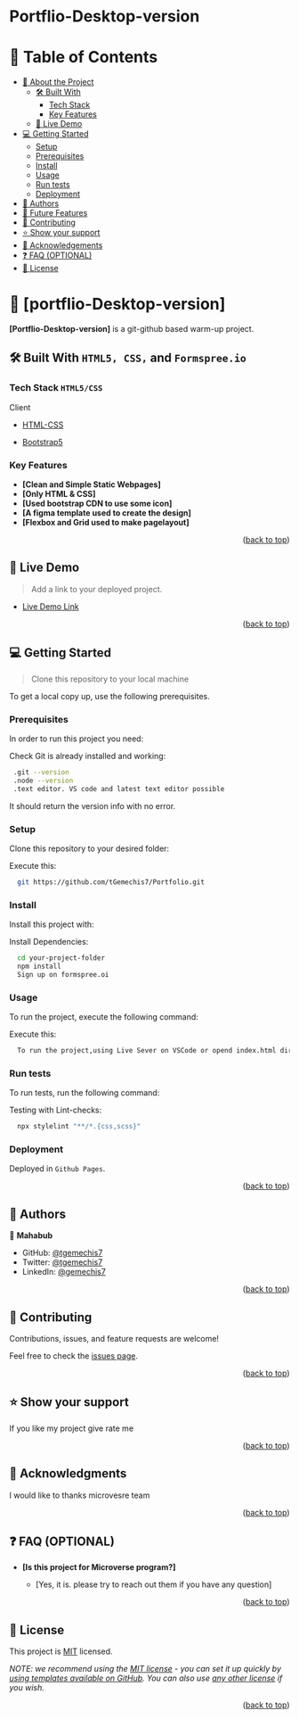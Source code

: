 # Portflio-Desktop-version


# 📗 Table of Contents

- [📖 About the Project](#about-project)
  - [🛠 Built With](#built-with)
    - [Tech Stack](#tech-stack)
    - [Key Features](#key-features)
  - [🚀 Live Demo](#live-demo)
- [💻 Getting Started](#getting-started)
  - [Setup](#setup)
  - [Prerequisites](#prerequisites)
  - [Install](#install)
  - [Usage](#usage)
  - [Run tests](#run-tests)
  - [Deployment](#triangular_flag_on_post-deployment)
- [👥 Authors](#authors)
- [🔭 Future Features](#future-features)
- [🤝 Contributing](#contributing)
- [⭐️ Show your support](#support)
- [🙏 Acknowledgements](#acknowledgements)
- [❓ FAQ (OPTIONAL)](#faq)
- [📝 License](#license)

<!-- PROJECT DESCRIPTION -->

# 📖 [portflio-Desktop-version] <a name="Portflio-Desktop-version"></a>



**[Portflio-Desktop-version]** is a git-github based warm-up project.

## 🛠 Built With <a name="built-with">`HTML5, CSS,` and `Formspree.io`</a>

### Tech Stack <a name="tech-stack">`HTML5/CSS`</a>



  <summary>Client</summary>
  <ul>
    <li><a href="https://www.w3.org/standards/webdesign/htmlcss">HTML-CSS</a></li>
  </ul>

  <ul>
    <li><a href="https://getbootstrap.com/docs/5.0/getting-started/download/">Bootstrap5</a></li>
  </ul>
</details>



### Key Features <a name="key-features"></a>

- **[Clean and Simple Static Webpages]**
- **[Only HTML & CSS]**
- **[Used bootstrap CDN to use some icon]**
- **[A figma template used to create the design]**
- **[Flexbox and Grid used to make pagelayout]**

<p align="right">(<a href="#readme-top">back to top</a>)</p>

<!-- LIVE DEMO -->

## 🚀 Live Demo <a name="live-demo"></a>

> Add a link to your deployed project.

- [Live Demo Link](https://tgemechis7.github.io/Portfolio/)

<p align="right">(<a href="#readme-top">back to top</a>)</p>

<!-- GETTING STARTED -->

## 💻 Getting Started <a name="getting-started"></a>

> Clone this repository to your local machine

To get a local copy up, use the following prerequisites.
### Prerequisites

In order to run this project you need:

Check Git is already installed and working:

```sh
 .git --version
 .node --version
 .text editor. VS code and latest text editor possible
```
It should return the version info with no error.


### Setup

Clone this repository to your desired folder:

Execute this:

```sh
  git https://github.com/tGemechis7/Portfolio.git
```


### Install

Install this project with:


Install Dependencies:

```sh
  cd your-project-folder
  npm install
  Sign up on formspree.oi
```


### Usage

To run the project, execute the following command:


Execute this:
```sh
  To run the project,using Live Sever on VSCode or opend index.html directly with browser
```


### Run tests

To run tests, run the following command:


Testing with Lint-checks:

```sh
  npx stylelint "**/*.{css,scss}"
```


### Deployment

Deployed in `Github Pages`.

<p align="right">(<a href="#readme-top">back to top</a>)</p>

<!-- AUTHORS -->

## 👥 Authors <a name="authors"></a>

<!-- Mention all of the collaborators of this project-->

👤 **Mahabub**

- GitHub: [@tgemechis7](https://github.com/tGemechis7)
- Twitter: [@tgemechis7](https://twitter.com/tgemechi7)
- LinkedIn: [@gemechis7](https://www.linkedin.com/in/gemechis7)


<p align="right">(<a href="#readme-top">back to top</a>)</p>

<!-- CONTRIBUTING -->

## 🤝 Contributing <a name="contributing"></a>

Contributions, issues, and feature requests are welcome!

Feel free to check the [issues page](../../issues/).

<p align="right">(<a href="#readme-top">back to top</a>)</p>

<!-- SUPPORT -->

## ⭐️ Show your support <a name="support"></a>



If you like my project give rate me 

<p align="right">(<a href="#readme-top">back to top</a>)</p>

<!-- ACKNOWLEDGEMENTS -->

## 🙏 Acknowledgments <a name="acknowledgements"></a>



I would like to thanks microvesre team

<p align="right">(<a href="#readme-top">back to top</a>)</p>

<!-- FAQ (optional) -->

## ❓ FAQ (OPTIONAL) <a name="faq"></a>

- **[Is this project for Microverse program?]**

  - [Yes, it is. please try to reach out them if you have any question]


<p align="right">(<a href="#readme-top">back to top</a>)</p>

<!-- LICENSE -->

## 📝 License <a name="license"></a>

This project is [MIT](./LICENSE) licensed.

_NOTE: we recommend using the [MIT license](https://choosealicense.com/licenses/mit/) - you can set it up quickly by [using templates available on GitHub](https://docs.github.com/en/communities/setting-up-your-project-for-healthy-contributions/adding-a-license-to-a-repository). You can also use [any other license](https://choosealicense.com/licenses/) if you wish._

<p align="right">(<a href="#readme-top">back to top</a>)</p>